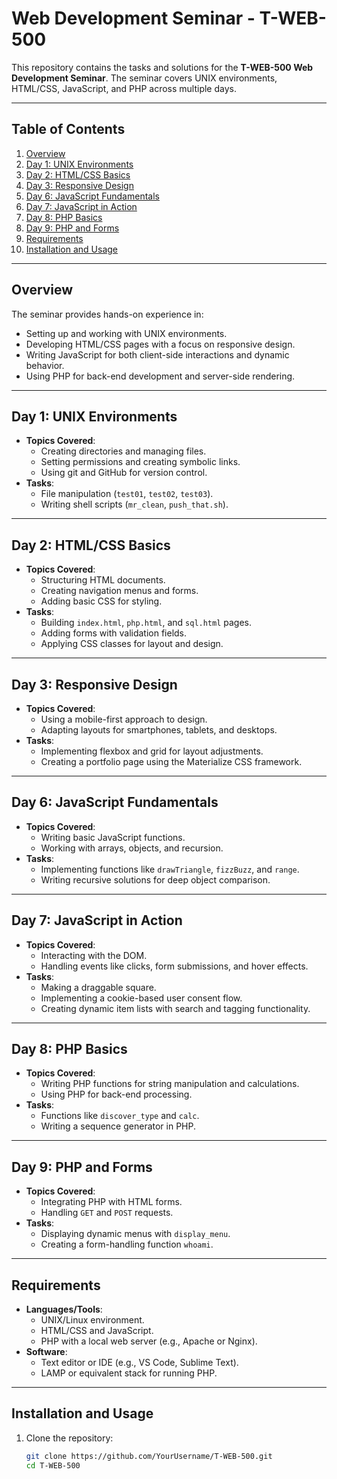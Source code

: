 # Web Development Seminar - T-WEB-500

This repository contains the tasks and solutions for the **T-WEB-500 Web Development Seminar**. The seminar covers UNIX environments, HTML/CSS, JavaScript, and PHP across multiple days.

---

## Table of Contents
1. [Overview](#overview)
2. [Day 1: UNIX Environments](#day-1-unix-environments)
3. [Day 2: HTML/CSS Basics](#day-2-htmlcss-basics)
4. [Day 3: Responsive Design](#day-3-responsive-design)
5. [Day 6: JavaScript Fundamentals](#day-6-javascript-fundamentals)
6. [Day 7: JavaScript in Action](#day-7-javascript-in-action)
7. [Day 8: PHP Basics](#day-8-php-basics)
8. [Day 9: PHP and Forms](#day-9-php-and-forms)
9. [Requirements](#requirements)
10. [Installation and Usage](#installation-and-usage)

---

## Overview
The seminar provides hands-on experience in:
- Setting up and working with UNIX environments.
- Developing HTML/CSS pages with a focus on responsive design.
- Writing JavaScript for both client-side interactions and dynamic behavior.
- Using PHP for back-end development and server-side rendering.

---

## Day 1: UNIX Environments
- **Topics Covered**:
  - Creating directories and managing files.
  - Setting permissions and creating symbolic links.
  - Using git and GitHub for version control.
- **Tasks**:
  - File manipulation (`test01`, `test02`, `test03`).
  - Writing shell scripts (`mr_clean`, `push_that.sh`).

---

## Day 2: HTML/CSS Basics
- **Topics Covered**:
  - Structuring HTML documents.
  - Creating navigation menus and forms.
  - Adding basic CSS for styling.
- **Tasks**:
  - Building `index.html`, `php.html`, and `sql.html` pages.
  - Adding forms with validation fields.
  - Applying CSS classes for layout and design.

---

## Day 3: Responsive Design
- **Topics Covered**:
  - Using a mobile-first approach to design.
  - Adapting layouts for smartphones, tablets, and desktops.
- **Tasks**:
  - Implementing flexbox and grid for layout adjustments.
  - Creating a portfolio page using the Materialize CSS framework.

---

## Day 6: JavaScript Fundamentals
- **Topics Covered**:
  - Writing basic JavaScript functions.
  - Working with arrays, objects, and recursion.
- **Tasks**:
  - Implementing functions like `drawTriangle`, `fizzBuzz`, and `range`.
  - Writing recursive solutions for deep object comparison.

---

## Day 7: JavaScript in Action
- **Topics Covered**:
  - Interacting with the DOM.
  - Handling events like clicks, form submissions, and hover effects.
- **Tasks**:
  - Making a draggable square.
  - Implementing a cookie-based user consent flow.
  - Creating dynamic item lists with search and tagging functionality.

---

## Day 8: PHP Basics
- **Topics Covered**:
  - Writing PHP functions for string manipulation and calculations.
  - Using PHP for back-end processing.
- **Tasks**:
  - Functions like `discover_type` and `calc`.
  - Writing a sequence generator in PHP.

---

## Day 9: PHP and Forms
- **Topics Covered**:
  - Integrating PHP with HTML forms.
  - Handling `GET` and `POST` requests.
- **Tasks**:
  - Displaying dynamic menus with `display_menu`.
  - Creating a form-handling function `whoami`.

---

## Requirements
- **Languages/Tools**:
  - UNIX/Linux environment.
  - HTML/CSS and JavaScript.
  - PHP with a local web server (e.g., Apache or Nginx).
- **Software**:
  - Text editor or IDE (e.g., VS Code, Sublime Text).
  - LAMP or equivalent stack for running PHP.

---

## Installation and Usage
1. Clone the repository:
   ```bash
   git clone https://github.com/YourUsername/T-WEB-500.git
   cd T-WEB-500
